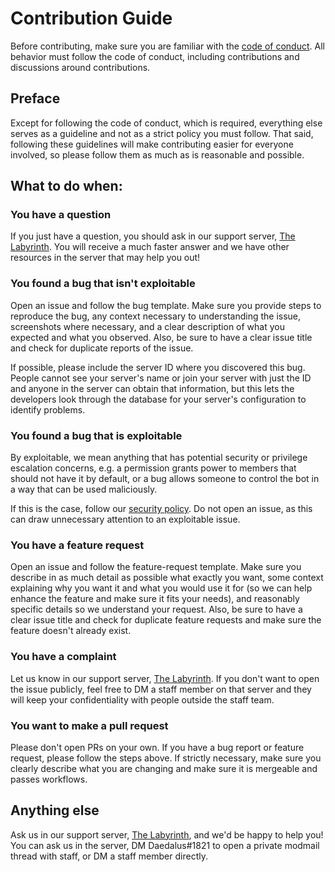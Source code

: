 # Contribution Guide

Before contributing, make sure you are familiar with the [code of conduct](https://github.com/daedalus-discord/.github/blob/main/CODE_OF_CONDUCT.md). All behavior must follow the code of conduct, including contributions and discussions around contributions.

## Preface

Except for following the code of conduct, which is required, everything else serves as a guideline and not as a strict policy you must follow. That said, following these guidelines will make contributing easier for everyone involved, so please follow them as much as is reasonable and possible.

## What to do when:

### You have a question

If you just have a question, you should ask in our support server, [The Labyrinth](https://discord.gg/7TRKfSK7EU). You will receive a much faster answer and we have other resources in the server that may help you out!

### You found a bug that isn't exploitable

Open an issue and follow the bug template. Make sure you provide steps to reproduce the bug, any context necessary to understanding the issue, screenshots where necessary, and a clear description of what you expected and what you observed. Also, be sure to have a clear issue title and check for duplicate reports of the issue.

If possible, please include the server ID where you discovered this bug. People cannot see your server's name or join your server with just the ID and anyone in the server can obtain that information, but this lets the developers look through the database for your server's configuration to identify problems.

### You found a bug that is exploitable

By exploitable, we mean anything that has potential security or privilege escalation concerns, e.g. a permission grants power to members that should not have it by default, or a bug allows someone to control the bot in a way that can be used maliciously.

If this is the case, follow our [security policy](https://github.com/daedalus-discord/.github/blob/main/SECURITY.md). Do not open an issue, as this can draw unnecessary attention to an exploitable issue.

### You have a feature request

Open an issue and follow the feature-request template. Make sure you describe in as much detail as possible what exactly you want, some context explaining why you want it and what you would use it for (so we can help enhance the feature and make sure it fits your needs), and reasonably specific details so we understand your request. Also, be sure to have a clear issue title and check for duplicate feature requests and make sure the feature doesn't already exist.

### You have a complaint

Let us know in our support server, [The Labyrinth](https://discord.gg/7TRKfSK7EU). If you don't want to open the issue publicly, feel free to DM a staff member on that server and they will keep your confidentiality with people outside the staff team.

### You want to make a pull request

Please don't open PRs on your own. If you have a bug report or feature request, please follow the steps above. If strictly necessary, make sure you clearly describe what you are changing and make sure it is mergeable and passes workflows.

## Anything else

Ask us in our support server, [The Labyrinth](https://discord.gg/7TRKfSK7EU), and we'd be happy to help you! You can ask us in the server, DM Daedalus#1821 to open a private modmail thread with staff, or DM a staff member directly.
